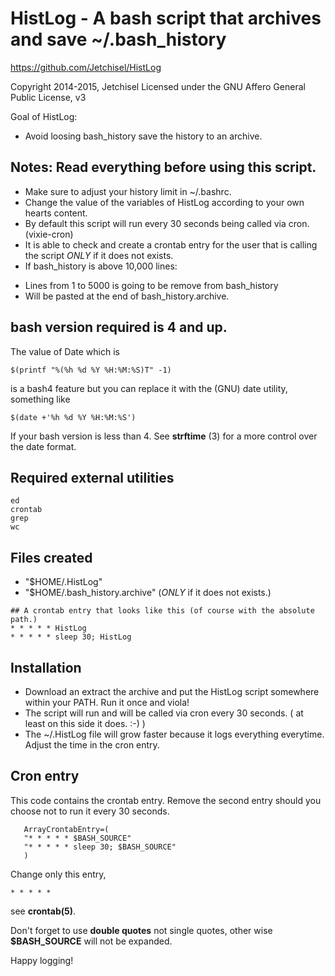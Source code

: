 # HistLog - A bash script that archives and save ~/.bash_history

https://github.com/Jetchisel/HistLog

Copyright 2014-2015, Jetchisel
Licensed under the GNU Affero General Public License, v3

Goal of HistLog:

  - Avoid loosing bash_history
    save the history to an archive.

## Notes: Read everything before using this script.

* Make sure to adjust your history limit in ~/.bashrc.
* Change the value of the variables of HistLog according to your own hearts content.
* By default this script will run every 30 seconds being called via cron. (vixie-cron)
* It is able to check and create a crontab entry for the user that is calling the script *ONLY* if it does not exists.
* If bash_history is above 10,000 lines:
 - Lines from 1 to 5000 is going to be remove from bash_history
 - Will be pasted at the end of bash_history.archive.

## bash version required is 4 and up.

The value of Date which is
```shell
$(printf "%(%h %d %Y %H:%M:%S)T" -1)
```
is a bash4 feature but you can replace it with the (GNU) date utility, something like
```shell
$(date +'%h %d %Y %H:%M:%S')
```
If your bash version is less than 4.
See **strftime** (3) for a more control over the date format.

## Required external utilities
    ed
    crontab
    grep
    wc

## Files created
- "$HOME/.HistLog"
- "$HOME/.bash_history.archive" (*ONLY* if it does not exists.)

```shell
## A crontab entry that looks like this (of course with the absolute path.)
* * * * * HistLog
* * * * * sleep 30; HistLog
```
## Installation

* Download an extract the archive and put the HistLog script somewhere within your PATH. Run it once and viola!
* The script will run and will be called via cron every 30 seconds. ( at least on this side it does. :-) )
* The ~/.HistLog file will grow faster because it logs everything everytime. Adjust the time in the cron entry.

## Cron entry

This code contains the crontab entry.
Remove the second entry should you choose not to run it every 30 seconds.
```shell
   ArrayCrontabEntry=(
   "* * * * * $BASH_SOURCE"
   "* * * * * sleep 30; $BASH_SOURCE"
   )
```
Change only this entry,
```shell
* * * * *
```
see **crontab(5)**.

Don't forget to use **double quotes** not single quotes, other wise **$BASH_SOURCE** will not be expanded.



Happy logging!
